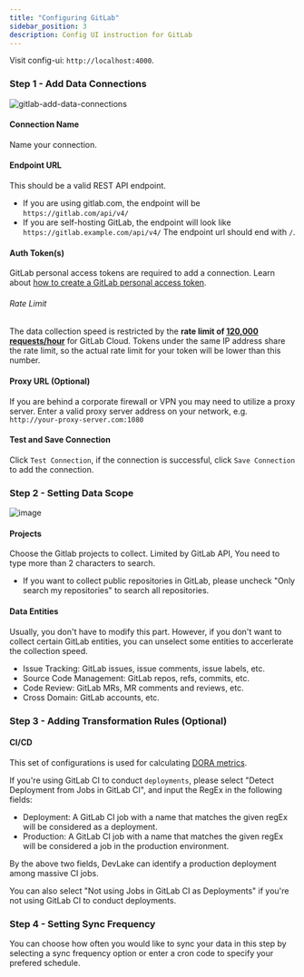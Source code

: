 ```yaml
---
title: "Configuring GitLab"
sidebar_position: 3
description: Config UI instruction for GitLab
---
```


Visit config-ui: `http://localhost:4000`.
### Step 1 - Add Data Connections
![gitlab-add-data-connections](/img/ConfigUI/gitlab-add-data-connections.png)

#### Connection Name
Name your connection.

#### Endpoint URL
This should be a valid REST API endpoint. 
   - If you are using gitlab.com, the endpoint will be `https://gitlab.com/api/v4/`
   - If you are self-hosting GitLab, the endpoint will look like `https://gitlab.example.com/api/v4/`
The endpoint url should end with `/`.

#### Auth Token(s)
GitLab personal access tokens are required to add a connection. Learn about [how to create a GitLab personal access token](https://docs.gitlab.com/ee/user/profile/personal_access_tokens.html).

###### Rate Limit
The data collection speed is restricted by the **rate limit of [120,000 requests/hour](https://docs.gitlab.com/ee/user/gitlab_com/index.html#gitlabcom-specific-rate-limits)** for GitLab Cloud. Tokens under the same IP address share the rate limit, so the actual rate limit for your token will be lower than this number.

#### Proxy URL (Optional)
If you are behind a corporate firewall or VPN you may need to utilize a proxy server. Enter a valid proxy server address on your network, e.g. `http://your-proxy-server.com:1080`

#### Test and Save Connection
Click `Test Connection`, if the connection is successful, click `Save Connection` to add the connection.


### Step 2 - Setting Data Scope

![image](https://user-images.githubusercontent.com/3294100/199533780-f506b308-6808-499c-90db-b39fcda27888.png)

#### Projects
Choose the Gitlab projects to collect. Limited by GitLab API, You need to type more than 2 characters to search.

* If you want to collect public repositories in GitLab, please uncheck "Only search my repositories" to search all repositories.

#### Data Entities
Usually, you don't have to modify this part. However, if you don't want to collect certain GitLab entities, you can unselect some entities to accerlerate the collection speed.
- Issue Tracking: GitLab issues, issue comments, issue labels, etc.
- Source Code Management: GitLab repos, refs, commits, etc.
- Code Review: GitLab MRs, MR comments and reviews, etc.
- Cross Domain: GitLab accounts, etc.

### Step 3 - Adding Transformation Rules (Optional)

#### CI/CD
This set of configurations is used for calculating [DORA metrics](../DORA.md).

If you're using GitLab CI to conduct `deployments`, please select "Detect Deployment from Jobs in GitLab CI", and input the RegEx in the following fields:
- Deployment: A GitLab CI job with a name that matches the given regEx will be considered as a deployment.
- Production: A GitLab CI job with a name that matches the given regEx will be considered a job in the production environment.

By the above two fields, DevLake can identify a production deployment among massive CI jobs.

You can also select "Not using Jobs in GitLab CI as Deployments" if you're not using GitLab CI to conduct deployments.

### Step 4 - Setting Sync Frequency
You can choose how often you would like to sync your data in this step by selecting a sync frequency option or enter a cron code to specify your prefered schedule.

